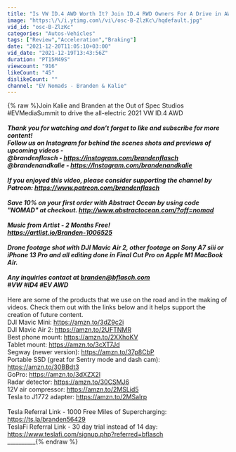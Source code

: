 ```yaml
---
title: "Is VW ID.4 AWD Worth It? Join ID.4 RWD Owners For A Drive in AWD ID.4."
image: "https:\/\/i.ytimg.com\/vi\/osc-B-ZlzKc\/hqdefault.jpg"
vid_id: "osc-B-ZlzKc"
categories: "Autos-Vehicles"
tags: ["Review","Acceleration","Braking"]
date: "2021-12-20T11:05:10+03:00"
vid_date: "2021-12-19T13:43:56Z"
duration: "PT15M49S"
viewcount: "916"
likeCount: "45"
dislikeCount: ""
channel: "EV Nomads - Branden & Kalie"
---
```

{% raw %}Join Kalie and Branden at the Out of Spec Studios #EVMediaSummit to drive the all-electric 2021 VW ID.4 AWD<br />_________<br />Thank you for watching and don’t forget to like and subscribe for more content!<br />Follow us on Instagram for behind the scenes shots and previews of upcoming videos - <br />@brandenflasch - <a rel="nofollow" target="blank" href="https://instagram.com/brandenflasch">https://instagram.com/brandenflasch</a><br />@brandenandkalie - <a rel="nofollow" target="blank" href="https://Instagram.com/brandenandkalie">https://Instagram.com/brandenandkalie</a><br /><br />If you enjoyed this video, please consider supporting the channel by Patreon: <a rel="nofollow" target="blank" href="https://www.patreon.com/brandenflasch">https://www.patreon.com/brandenflasch</a><br /><br />Save 10% on your first order with Abstract Ocean by using code &quot;NOMAD&quot; at checkout. <a rel="nofollow" target="blank" href="http://www.abstractocean.com/?aff=nomad">http://www.abstractocean.com/?aff=nomad</a><br /><br />Music from Artist - 2 Months Free!<br /><a rel="nofollow" target="blank" href="https://artlist.io/Branden-1006525">https://artlist.io/Branden-1006525</a><br /><br />Drone footage shot with DJI Mavic Air 2, other footage on Sony A7 siii or iPhone 13 Pro and all editing done in Final Cut Pro on Apple M1 MacBook Air.<br /><br />Any inquiries contact at branden@bflasch.com<br />#VW #ID4 #EV AWD<br />_________<br />Here are some of the products that we use on the road and in the making of videos. Check them out with the links below and it helps support the creation of future content.<br />DJI Mavic Mini: <a rel="nofollow" target="blank" href="https://amzn.to/3dZ9c2i">https://amzn.to/3dZ9c2i</a><br />DJI Mavic Air 2: <a rel="nofollow" target="blank" href="https://amzn.to/2UFTNMR">https://amzn.to/2UFTNMR</a><br />Best phone mount: <a rel="nofollow" target="blank" href="https://amzn.to/2XXhoKV">https://amzn.to/2XXhoKV</a><br />Tablet mount: <a rel="nofollow" target="blank" href="https://amzn.to/3cXT7Jd">https://amzn.to/3cXT7Jd</a><br />Segway (newer version): <a rel="nofollow" target="blank" href="https://amzn.to/37p8CbP">https://amzn.to/37p8CbP</a><br />Portable SSD (great for Sentry mode and dash cam): <a rel="nofollow" target="blank" href="https://amzn.to/30BBdt3">https://amzn.to/30BBdt3</a><br />GoPro: <a rel="nofollow" target="blank" href="https://amzn.to/3dXZX2l">https://amzn.to/3dXZX2l</a><br />Radar detector: <a rel="nofollow" target="blank" href="https://amzn.to/30CSMJ6">https://amzn.to/30CSMJ6</a><br />12V air compressor: <a rel="nofollow" target="blank" href="https://amzn.to/2MSLid5">https://amzn.to/2MSLid5</a><br />Tesla to J1772 adapter: <a rel="nofollow" target="blank" href="https://amzn.to/2MSaIrp">https://amzn.to/2MSaIrp</a><br /><br />Tesla Referral Link - 1000 Free Miles of Supercharging: <a rel="nofollow" target="blank" href="https://ts.la/branden56429">https://ts.la/branden56429</a><br />TeslaFi Referral Link - 30 day trial instead of 14 day: <a rel="nofollow" target="blank" href="https://www.teslafi.com/signup.php?referred=bflasch">https://www.teslafi.com/signup.php?referred=bflasch</a><br />__________{% endraw %}
